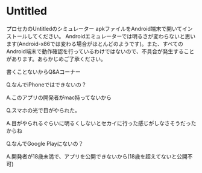 # Untitled
プロセカのUntitledのシミュレーター
apkファイルをAndroid端末で開いてインストールしてください。
Androidエミュレーターでは明るさが変わらないと思います(Android-x86では変わる場合がほとんどのようです)。また、すべてのAndroid端末で動作確認を行っているわけではないので、不具合が発生することがあります。あらかじめご了承ください。

書くことないからQ&Aコーナー


Q.なんでiPhoneではできないの？

A.このアプリの開発者がmac持ってないから


Q.スマホの光で目がやられた。

A.目がやられるぐらいに明るくしないとセカイに行った感じがしなさそうだったからね


Q.なんでGoogle Playにないの？

A.開発者が18歳未満で、アプリを公開できないから(18歳を超えてないと公開不可)
